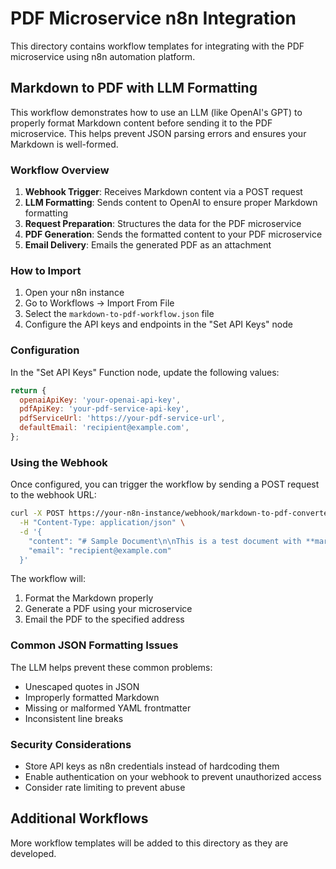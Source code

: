 # PDF Microservice n8n Integration

This directory contains workflow templates for integrating with the PDF microservice using n8n automation platform.

## Markdown to PDF with LLM Formatting

This workflow demonstrates how to use an LLM (like OpenAI's GPT) to properly format Markdown content before sending it to the PDF microservice. This helps prevent JSON parsing errors and ensures your Markdown is well-formed.

### Workflow Overview

1. **Webhook Trigger**: Receives Markdown content via a POST request
2. **LLM Formatting**: Sends content to OpenAI to ensure proper Markdown formatting
3. **Request Preparation**: Structures the data for the PDF microservice
4. **PDF Generation**: Sends the formatted content to your PDF microservice
5. **Email Delivery**: Emails the generated PDF as an attachment

### How to Import

1. Open your n8n instance
2. Go to Workflows → Import From File
3. Select the `markdown-to-pdf-workflow.json` file
4. Configure the API keys and endpoints in the "Set API Keys" node

### Configuration

In the "Set API Keys" Function node, update the following values:

```javascript
return {
  openaiApiKey: 'your-openai-api-key',
  pdfApiKey: 'your-pdf-service-api-key',
  pdfServiceUrl: 'https://your-pdf-service-url',
  defaultEmail: 'recipient@example.com',
};
```

### Using the Webhook

Once configured, you can trigger the workflow by sending a POST request to the webhook URL:

```bash
curl -X POST https://your-n8n-instance/webhook/markdown-to-pdf-converter \
  -H "Content-Type: application/json" \
  -d '{
    "content": "# Sample Document\n\nThis is a test document with **markdown** formatting.",
    "email": "recipient@example.com"
  }'
```

The workflow will:

1. Format the Markdown properly
2. Generate a PDF using your microservice
3. Email the PDF to the specified address

### Common JSON Formatting Issues

The LLM helps prevent these common problems:

- Unescaped quotes in JSON
- Improperly formatted Markdown
- Missing or malformed YAML frontmatter
- Inconsistent line breaks

### Security Considerations

- Store API keys as n8n credentials instead of hardcoding them
- Enable authentication on your webhook to prevent unauthorized access
- Consider rate limiting to prevent abuse

## Additional Workflows

More workflow templates will be added to this directory as they are developed.
